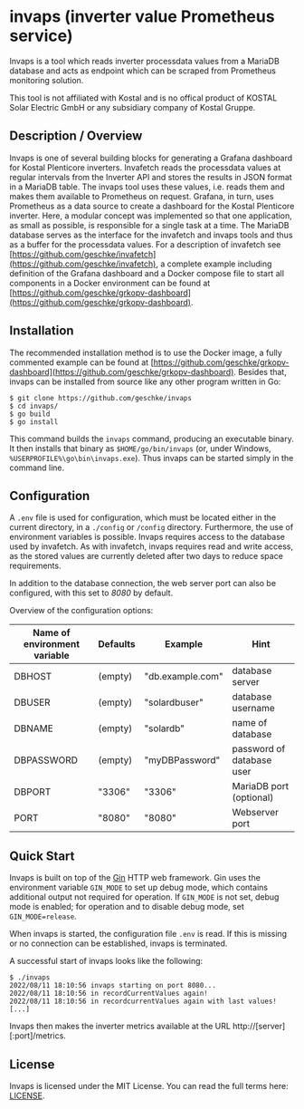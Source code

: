 # invaps (inverter value Prometheus service)

Invaps is a tool which reads inverter processdata values from a MariaDB database and acts as endpoint which can be scraped from Prometheus monitoring solution.

This tool is not affiliated with Kostal and is no offical product of KOSTAL Solar Electric GmbH or any subsidiary company of Kostal Gruppe.

## Description / Overview

Invaps is one of several building blocks for generating a Grafana dashboard for Kostal Plenticore inverters. Invafetch reads the processdata values at regular intervals from the Inverter API and stores the results in JSON format in a MariaDB table. The invaps tool uses these values, i.e. reads them and makes them available to Prometheus on request. Grafana, in turn, uses Prometheus as a data source to create a dashboard for the Kostal Plenticore inverter. Here, a modular concept was implemented so that one application, as small as possible, is responsible for a single task at a time. The MariaDB database serves as the interface for the invafetch and invaps tools and thus as a buffer for the processdata values. For a description of invafetch see [https://github.com/geschke/invafetch](https://github.com/geschke/invafetch), a complete example including definition of the Grafana dashboard and a Docker compose file to start all components in a Docker environment can be found at [https://github.com/geschke/grkopv-dashboard](https://github.com/geschke/grkopv-dashboard).

## Installation

The recommended installation method is to use the Docker image, a fully commented example can be found at [https://github.com/geschke/grkopv-dashboard](https://github.com/geschke/grkopv-dashboard). Besides that, invaps can be installed from source like any other program written in Go:

```text
$ git clone https://github.com/geschke/invaps
$ cd invaps/
$ go build
$ go install
```

This command builds the `invaps` command, producing an executable binary. It then installs that binary as `$HOME/go/bin/invaps` (or, under Windows, `%USERPROFILE%\go\bin\invaps.exe`).
Thus invaps can be started simply in the command line.

## Configuration

A `.env` file is used for configuration, which must be located either in the current directory, in a `./config` or `/config` directory. Furthermore, the use of environment variables is possible. Invaps requires access to the database used by invafetch. As with invafetch, invaps requires read and write access, as the stored values are currently deleted after two days to reduce space requirements.

In addition to the database connection, the web server port can also be configured, with this set to *8080* by default.

Overview of the configuration options:

|Name of environment variable|Defaults|Example|Hint|
|----------------------------|--------|-------|----|
|DBHOST|(empty)|"db.example.com"|database server|
|DBUSER|(empty)|"solardbuser"|database username|
|DBNAME|(empty)|"solardb"|name of database|
|DBPASSWORD|(empty)|"myDBPassword"|password of database user|
|DBPORT|"3306"|"3306"|MariaDB port (optional)|
|PORT|"8080"|"8080"|Webserver port|

## Quick Start

Invaps is built on top of the [Gin](https://gin-gonic.com/) HTTP web framework. Gin uses the environment variable `GIN_MODE` to set up debug mode, which contains additional output not required for operation. If `GIN_MODE` is not set, debug mode is enabled; for operation and to disable debug mode, set `GIN_MODE=release`.

When invaps is started, the configuration file `.env` is read. If this is missing or no connection can be established, invaps is terminated.

A successful start of invaps looks like the following:

```text
$ ./invaps
2022/08/11 18:10:56 invaps starting on port 8080...
2022/08/11 18:10:56 in recordCurrentValues again!
2022/08/11 18:10:56 in recordcurrentValues again with last values!
[...]
```

Invaps then makes the inverter metrics available at the URL http://[server][:port]/metrics.

## License

Invaps is licensed under the MIT License. You can read the full terms here: [LICENSE](LICENSE).
